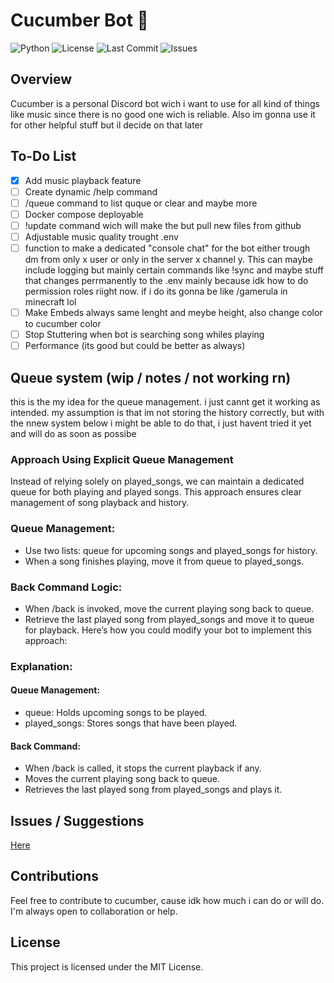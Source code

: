 # Cucumber Bot 🥒

![Python](https://img.shields.io/badge/language-Python-blue)
![License](https://img.shields.io/badge/license-MIT-green)
![Last Commit](https://img.shields.io/github/last-commit/CoomInPickle/cucumber)
![Issues](https://img.shields.io/github/issues/CoomInPickle/cucumber)
## Overview

Cucumber is a personal Discord bot wich i want to use for all kind of things like music since there is no good one wich is reliable.
Also im gonna use it for other helpful stuff but il decide on that later
## To-Do List

- [x] Add music playback feature
- [ ] Create dynamic /help command
- [ ] /queue command to list quque or clear and maybe more
- [ ] Docker compose deployable
- [ ] !update command wich will make the but pull new files from github
- [ ] Adjustable music quality trought .env
- [ ] function to make a dedicated "console chat" for the bot either trough dm from only x user or only in the server x channel y.
      This can maybe include logging but mainly certain commands like !sync and maybe stuff that changes perrmanently to the .env
      mainly because idk how to do permission roles riight now. if i do its gonna be like /gamerula in minecraft lol
- [ ] Make Embeds always same lenght and meybe height, also change color to cucumber color
- [ ] Stop Stuttering when bot is searching song whiles playing
- [ ] Performance (its good but could be better as always)

## Queue system (wip / notes / not working rn)
this is the my idea for the queue management. i just cannt get it working as intended. my assumption is that im not storing the history correctly,
but with the nnew system below i might be able to do that, i just havent tried it yet and will do as soon as possibe
### Approach Using Explicit Queue Management
Instead of relying solely on played_songs, we can maintain a dedicated queue for both playing and played songs. This approach ensures clear management of song playback and history.

### Queue Management:
- Use two lists: queue for upcoming songs and played_songs for history.
- When a song finishes playing, move it from queue to played_songs.

### Back Command Logic:
- When /back is invoked, move the current playing song back to queue.
- Retrieve the last played song from played_songs and move it to queue for playback.
Here’s how you could modify your bot to implement this approach:

### Explanation:
#### Queue Management:
- queue: Holds upcoming songs to be played.
- played_songs: Stores songs that have been played.

#### Back Command:
- When /back is called, it stops the current playback if any.
- Moves the current playing song back to queue.
- Retrieves the last played song from played_songs and plays it.

## Issues / Suggestions
[Here](https://github.com/CoomInPickle/cucumber/issues "cucumber/issues")


## Contributions

Feel free to contribute to cucumber, cause idk how much i can do or will do.
I'm always open to collaboration or help.

## License

This project is licensed under the MIT License.



